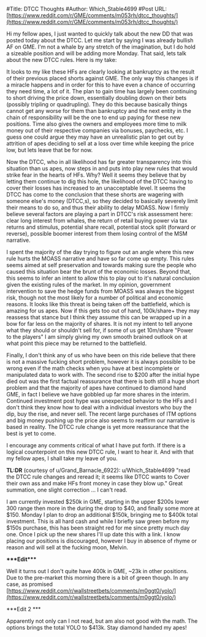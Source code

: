 #Title: DTCC Thoughts
#Author: Which_Stable4699
#Post URL: [https://www.reddit.com/r/GME/comments/m053rh/dtcc_thoughts/](https://www.reddit.com/r/GME/comments/m053rh/dtcc_thoughts/)


Hi my fellow apes, I just wanted to quickly talk about the new DD that was posted today about the DTCC. Let me start by saying I was already bullish AF on GME. I'm not a whale by any stretch of the imagination, but I do hold a sizeable position and will be adding more Monday. That said, lets talk about the new DTCC rules. Here is my take:

It looks to my like these HFs are clearly looking at bankruptcy as the result of their previous placed shorts against GME. The only way this changes is if a miracle happens and in order for this to have even a chance of occurring they need time, a lot of it. The plan to gain time has largely been continuing to short driving the price down, essentially doubling down on their bets (possibly tripling or quadrupling). They do this because basically things cannot get any worse for them than bankruptcy and the next entity in the chain of responsibility will be the one to end up paying for these new positions. Time also gives the owners and employees more time to milk money out of their respective companies via bonuses, paychecks, etc. I guess one could argue they may have an unrealistic plan to get out by attrition of apes deciding to sell at a loss over time while keeping the price low, but lets leave that be for now.

Now the DTCC, who in all likelihood has far greater transparency into this situation than us apes, now steps in and puts into play new rules that would strike fear in the hearts of HFs. Why? Well it seems they believe that by letting them continue to dig this hole, the likelihood of the DTCC having to cover their losses has increased to an unacceptable level. It seems the DTCC has come to the conclusion that these shorts are wagering with someone else's money (DTCC,s), so they decided to basically severely limit their means to do so, and thus their ability to delay MOASS. Now I firmly believe several factors are playing a part in DTCC's risk assessment here: clear long interest from whales, the return of retail buying power via tax returns and stimulus, potential share recall, potential stock split (forward or reverse), possible boomer interest from them losing control of the MSM narrative.

I spent the majority of the day trying to figure out an angle where this new rule hurts the MOASS narrative and have so far come up empty. This rules seems aimed at self preservation and towards making sure the people who caused this situation bear the brunt of the economic losses. Beyond that, this seems to infer an intent to allow this to play out to it's natural conclusion given the existing rules of the market. In my opinion, government intervention to save the hedge funds from MOASS was always the biggest risk, though not the most likely for a number of political and economic reasons. It looks like this threat is being taken off the battlefield, which is amazing for us apes. Now if this gets too out of hand, 100k/share+ they may reassess that stance but I think they assume this can be wrapped up in a bow for far less on the majority of shares. It is not my intent to tell anyone what they should or shouldn't sell for, if some of us get 10m/share "Power to the players" I am simply giving my own smooth brained outlook on at what point this piece may be returned to the battlefield.

Finally, I don't think any of us who have been on this ride believe that there is not a massive fucking short problem, however it is always possible to be wrong even if the math checks when you have at best incomplete or manipulated data to work with. The second rise to $200 after the initial hype died out was the first factual reassurance that there is both still a huge short problem and that the majority of apes have continued to diamond hand GME, in fact I believe we have gobbled up far more shares in the interim. Continued investment post hype was unexpected behavior to the HFs and I don't think they know how to deal with a individual investors who buy the dip, buy the rise, and never sell. The recent large purchases of ITM options and big money pushing up the price also seems to reaffirm our narrative is based in reality. The DTCC rule change is yet more reassurance that the best is yet to come.

I encourage any comments critical of what I have put forth. If there is a logical counterpoint on this new DTCC rule, I want to hear it. And with that my fellow apes, I shall take my leave of you.

**TL:DR** (courtesy of u/Grand_Barnacle_6922):  u/Which_Stable4699 "read the DTCC rule changes and reread it; it seems like DTCC wants  to Cover their own ass and make HFs front money in case they blow up." Great summation, one slight correction ... I can't read.

I am currently invested $250k in GME, starting in the upper $200s lower 300 range then more in the during the drop to $40, and finally some more at $150. Monday I plan to drop an additional $150k, bringing me to $400k total investment. This is all hard cash and while I briefly saw green before my $150s purchase, this has been straight red for me since pretty much day one. Once I pick up the new shares I'll up date this with a link. I know placing our positions is discouraged, however I buy in absence of rhyme or reason and will sell at the fucking moon, Melvin.

**\*\*\*Edit\*\*\***

Well it turns out I don't quite have 400k in GME, \~23k in other positions. Due to the pre-market this morning there is a bit of green though. In any case, as promised [https://www.reddit.com/r/wallstreetbets/comments/m0ggt0/yolo/](https://www.reddit.com/r/wallstreetbets/comments/m0ggt0/yolo/)

\*\*\*Edit 2 \*\*\*

Apparently not only can I not read, but am also not good with the math. The options brings the total YOLO to $413k. Stay diamond handed my apes!